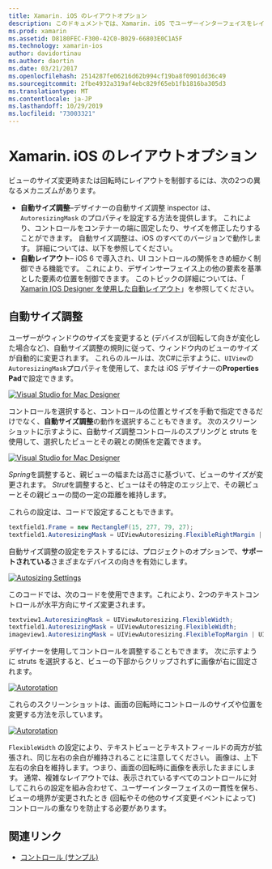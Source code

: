 ```yaml
---
title: Xamarin. iOS のレイアウトオプション
description: このドキュメントでは、Xamarin. iOS でユーザーインターフェイスをレイアウトするさまざまな方法について説明します。 自動サイズ調整と自動レイアウトについて説明します。
ms.prod: xamarin
ms.assetid: D8180FEC-F300-42C0-B029-66803E0C1A5F
ms.technology: xamarin-ios
author: davidortinau
ms.author: daortin
ms.date: 03/21/2017
ms.openlocfilehash: 2514287fe06216d62b994cf19ba8f0901dd36c49
ms.sourcegitcommit: 2fbe4932a319af4ebc829f65eb1fb1816ba305d3
ms.translationtype: MT
ms.contentlocale: ja-JP
ms.lasthandoff: 10/29/2019
ms.locfileid: "73003321"
---
```

# <a name="layout-options-in-xamarinios"></a>Xamarin. iOS のレイアウトオプション

ビューのサイズ変更時または回転時にレイアウトを制御するには、次の2つの異なるメカニズムがあります。

- **自動サイズ調整**–デザイナーの自動サイズ調整 inspector は、`AutoresizingMask` のプロパティを設定する方法を提供します。 これにより、コントロールをコンテナーの端に固定したり、サイズを修正したりすることができます。 自動サイズ調整は、iOS のすべてのバージョンで動作します。 詳細については、以下を参照してください。
- **自動レイアウト**– iOS 6 で導入され、UI コントロールの関係をきめ細かく制御できる機能です。 これにより、デザインサーフェイス上の他の要素を基準とした要素の位置を制御できます。 このトピックの詳細については、「 [Xamarin IOS Designer を使用した自動レイアウト](~/ios/user-interface/designer/designer-auto-layout.md)」を参照してください。

## <a name="autosizing"></a>自動サイズ調整

ユーザーがウィンドウのサイズを変更すると (デバイスが回転して向きが変化した場合など)、自動サイズ調整の規則に従って、ウィンドウ内のビューのサイズが自動的に変更されます。 これらのルールは、次C#に示すように、`UIView`の`AutoresizingMask`プロパティを使用して、または iOS デザイナーの**Properties Pad**で設定できます。

 [![](layout-options-images/image41.png "Visual Studio for Mac Designer")](layout-options-images/image41.png#lightbox)

コントロールを選択すると、コントロールの位置とサイズを手動で指定できるだけでなく、**自動サイズ調整**の動作を選択することもできます。 次のスクリーンショットに示すように、自動サイズ調整コントロールのスプリングと struts を使用して、選択したビューとその親との関係を定義できます。

 [![](layout-options-images/image42.png "Visual Studio for Mac Designer")](layout-options-images/image42.png#lightbox)

*Spring*を調整すると、親ビューの幅または高さに基づいて、ビューのサイズが変更されます。 *Strut*を調整すると、ビューはその特定のエッジ上で、その親ビューとその親ビューの間の一定の距離を維持します。

これらの設定は、コードで設定することもできます。

```csharp
textfield1.Frame = new RectangleF(15, 277, 79, 27);
textfield1.AutoresizingMask = UIViewAutoresizing.FlexibleRightMargin | UIViewAutoresizing.FlexibleBottomMargin;
```

自動サイズ調整の設定をテストするには、プロジェクトのオプションで、**サポートされている**さまざまなデバイスの向きを有効にします。

 [![](layout-options-images/image43a.png "Autosizing Settings")](layout-options-images/image43a.png#lightbox)

このコードでは、次のコードを使用できます。これにより、2つのテキストコントロールが水平方向にサイズ変更されます。

```csharp
textview1.AutoresizingMask = UIViewAutoresizing.FlexibleWidth;
textfield1.AutoresizingMask = UIViewAutoresizing.FlexibleWidth;
imageview1.AutoresizingMask = UIViewAutoresizing.FlexibleTopMargin | UIViewAutoresizing.FlexibleLeftMargin;
```

デザイナーを使用してコントロールを調整することもできます。 次に示すように struts を選択すると、ビューの下部からクリップされずに画像が右に固定されます。

 [![](layout-options-images/autoresize.png "Autorotation")](layout-options-images/autoresize.png#lightbox)

これらのスクリーンショットは、画面の回転時にコントロールのサイズや位置を変更する方法を示しています。

 [![](layout-options-images/image44a.png "Autorotation")](layout-options-images/image44a.png#lightbox)

`FlexibleWidth` の設定により、テキストビューとテキストフィールドの両方が拡張され、同じ左右の余白が維持されることに注意してください。 画像は、上下左右の余白を維持します。つまり、画面の回転時に画像を表示したままにします。 通常、複雑なレイアウトでは、表示されているすべてのコントロールに対してこれらの設定を組み合わせて、ユーザーインターフェイスの一貫性を保ち、ビューの境界が変更されたとき (回転やその他のサイズ変更イベントによって) コントロールの重なりを防止する必要があります。

## <a name="related-links"></a>関連リンク

- [コントロール (サンプル)](https://docs.microsoft.com/samples/xamarin/ios-samples/controls)

